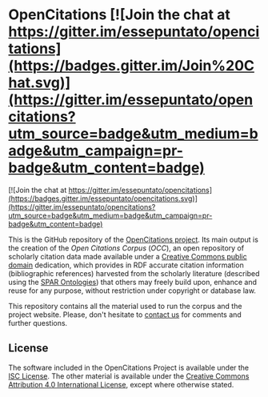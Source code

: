 # OpenCitations [![Join the chat at https://gitter.im/essepuntato/opencitations](https://badges.gitter.im/Join%20Chat.svg)](https://gitter.im/essepuntato/opencitations?utm_source=badge&utm_medium=badge&utm_campaign=pr-badge&utm_content=badge)

[![Join the chat at https://gitter.im/essepuntato/opencitations](https://badges.gitter.im/essepuntato/opencitations.svg)](https://gitter.im/essepuntato/opencitations?utm_source=badge&utm_medium=badge&utm_campaign=pr-badge&utm_content=badge)

This is the GitHub repository of the [OpenCitations project](http://www.opencitations.net). Its main output is the creation of the *Open Citations Corpus* (*OCC*), an open repository of scholarly citation data made available under a [Creative Commons public domain](https://creativecommons.org/publicdomain/zero/1.0/) dedication, which provides in RDF accurate citation information (bibliographic references) harvested from the scholarly literature (described using the [SPAR Ontologies](http://www.sparontologies.net)) that others may freely build upon, enhance and reuse for any purpose, without restriction under copyright or database law. 

This repository contains all the material used to run the corpus and the project website. Please, don't hesitate to [contact us](mailto:contact@opencitations.net) for comments and further questions.

## License

The software included in the OpenCitations Project is available under the [ISC License](https://opensource.org/licenses/ISC). The other material is available under the [Creative Commons Attribution 4.0 International License](https://creativecommons.org/licenses/by/4.0/legalcode), except where otherwise stated.
